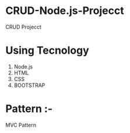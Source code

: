 # CRUD-Node.js-Projecct
CRUD Projecct 

# Using Tecnology

1. Node.js
2. HTML
3. CSS
4. BOOTSTRAP


# Pattern :- 
MVC Pattern
   

